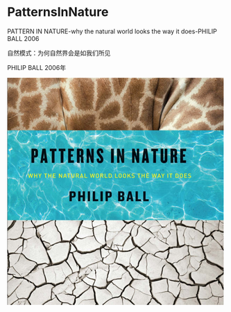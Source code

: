 # PatternsInNature

PATTERN IN NATURE-why the natural world looks the way it does-PHILIP BALL
2006

自然模式：为何自然界会是如我们所见

PHILIP BALL 2006年

![adbsd](res/pin_001.png)
